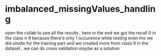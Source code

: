 # imbalanced_missingValues_handling
open the collab to see all the results , here in the end we got the recall 0 in the class n 9 because there's only 1 occurence while testing even tho we did smote for the training part and we created more from class 9 in the dataset , we can do cross validation maybe as a solution 
